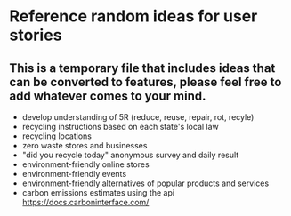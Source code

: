 # Reference random ideas for user stories

## This is a temporary file that includes ideas that can be converted to features, please feel free to add whatever comes to your mind.

- develop understanding of 5R (reduce, reuse, repair, rot, recyle)
- recycling instructions based on each state's local law
- recycling locations
- zero waste stores and businesses
- "did you recycle today" anonymous survey and daily result
- environment-friendly online stores
- environment-friendly events
- environment-friendly alternatives of popular products and services
- carbon emissions estimates using the api https://docs.carboninterface.com/
